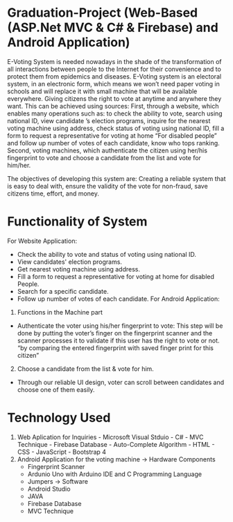 # Graduation-Project (Web-Based (ASP.Net MVC & C# & Firebase) and Android Application)
E-Voting System is needed nowadays in the shade of the transformation of all interactions between people to the Internet for their convenience and to protect them from epidemics and diseases. E-Voting system is an electoral system, in an electronic form, which means we won’t need paper voting in schools and will replace it with small machine that will be available everywhere. Giving citizens the right to vote at anytime and anywhere they want. This can be achieved using sources: First, through a website, which enables many operations such as: to check the ability to vote, search using national ID, view candidate ’s election programs, inquire for the nearest voting machine using address, check status of voting using national ID, fill a form to request a representative for voting at home “For disabled people” and follow up number of votes of each candidate, know who tops ranking.
Second, voting machines, which authenticate the citizen using her/his fingerprint to vote and choose a candidate from the list and vote for him/her.

The objectives of developing this system are:
Creating a reliable system that is easy to deal with, ensure the validity of the vote
for non-fraud, save citizens time, effort, and money.


# Functionality of System
For Website Application:
  - Check the ability to vote and status of voting using national ID.
  - View candidates' election programs.
  - Get nearest voting machine using address.
  - Fill a form to request a representative for voting at home for disabled People.
  - Search for a specific candidate.
  - Follow up number of votes of each candidate.
For Android Application:
  1) Functions in the Machine part
   - Authenticate the voter using his/her fingerprint to vote:
     This step will be done by putting the voter’s finger on the fingerprint scanner and the scanner processes it to validate if this 
     user has the right to vote or not. “by comparing the entered fingerprint with saved finger print for this citizen”
  2) Choose a candidate from the list & vote for him.
   - Through our reliable UI design, voter can scroll between candidates and choose one of them easily.

# Technology Used
  1) Web Aplication for Inquiries
    - Microsoft Visual Stduio
    - C#
    - MVC Technique
    - Firebase Database
    - Auto-Complete Algorithm
    - HTML
    - CSS
    - JavaScript
    - Bootstrap 4 
  2) Android Application for the voting machine
    -> Hardware Components
       - Fingerprint Scanner
       - Ardunio Uno with Arduino IDE and C Programming Language
       - Jumpers
    -> Software
       - Android Studio
       - JAVA
       - Firebase Database
       - MVC Technique  
